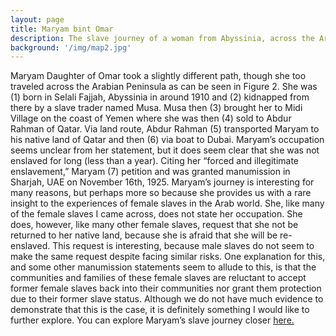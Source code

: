 ```yaml
---
layout: page
title: Maryam bint Omar
description: The slave journey of a woman from Abyssinia, across the Arabian Peninsula, to the Persian Gulf.
background: '/img/map2.jpg'
---
```

Maryam Daughter of Omar took a slightly different path, though she too traveled across the Arabian Peninsula as can be seen in Figure 2. She was (1) born in Selali Fajjah, Abyssinia in around 1910 and (2) kidnapped from there by a slave trader named Musa. Musa then (3) brought her to Midi Village on the coast of Yemen where she was then (4) sold to Abdur Rahman of Qatar. Via land route, Abdur Rahman (5) transported Maryam to his native land of Qatar and then (6) via boat to Dubai. Maryam’s occupation seems unclear from her statement, but it does seem clear that she was not enslaved for long (less than a year). Citing her “forced and illegitimate enslavement,” Maryam (7) petition and was granted manumission in Sharjah, UAE on November 16th, 1925. Maryam’s journey is interesting for many reasons, but perhaps more so because she provides us with a rare insight to the experiences of female slaves in the Arab world. She, like many of the female slaves I came across, does not state her occupation. She does, however, like many other female slaves, request that she not be returned to her native land, because she is afraid that she will be re-enslaved. This request is interesting, because male slaves do not seem to make the same request despite facing similar risks. One explanation for this, and some other manumission statements seem to allude to this, is that the communities and families of these female slaves are reluctant to accept former female slaves back into their communities nor grant them protection due to their former slave status. Although we do not have much evidence to demonstrate that this is the case, it is definitely something I would like to further explore. You can explore Maryam’s slave journey closer [here.](https://api.mapbox.com/styles/v1/galshaif/cjt7of1cn04wx1fo8sht9vypc.html?fresh=true&title=true&access_token=pk.eyJ1IjoiZ2Fsc2hhaWYiLCJhIjoiY2pyaDFjMjl5MWgyYzQ5cXF2d3VlaWpjYiJ9.OEhQEgL1Bk34MgfDwHs5eQ#3.3/0.000000/0.000000/0)
